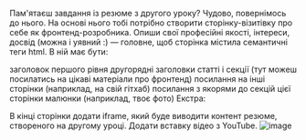 Пам'ятаєш завдання із резюме з другого уроку? Чудово, повернімось до нього. На основі нього тобі потрібно створити сторінку-візитівку про себе як фронтенд-розробника. Опиши свої професійні якості, інтереси, досвід (можна і уявний :) — головне, щоб сторінка містила семантичні теги html.
В ній має бути:

заголовок першого рівня
другорядні заголовки
статті і секції (тут можеш посилатись на цікаві матеріали про фронтенд)
посилання на інші сторінки (наприклад, на свій гітхаб)
посилання з якорями до секцій цієї сторінки
малюнки (наприклад, твоє фото)
Екстра:

В кінці сторінки додати iframe, який буде виводити контент резюме, створеного на другому уроці.
Додати вставку відео з YouTube.
![image](https://github.com/user-attachments/assets/2399cebb-58b0-4cbc-a36e-d1d26c1256d9)
